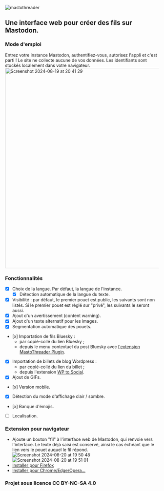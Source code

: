![mastothreader](https://github.com/user-attachments/assets/3a98632a-ac59-4751-bc29-74b917f4d2d2)  

## Une interface web pour créer des fils sur Mastodon.

### Mode d'emploi
Entrez votre instance Mastodon, authentifiez-vous, autorisez l'appli et c'est parti !
Le site ne collecte aucune de vos données. Les identifiants sont stockés localement dans votre navigateur.  
<img width="657" alt="Screenshot 2024-08-19 at 20 41 29" src="https://github.com/user-attachments/assets/40da17c4-8eaa-457c-add5-6da94b547e0b">

### Fonctionnalités
- [x] Choix de la langue. Par défaut, la langue de l'instance.
    - [x] Détection automatique de la langue du texte.
- [x] Visibilité : par défaut, le premier pouet est public, les suivants sont non listés. Si le premier pouet est réglé sur "privé", les suivants le seront aussi.
- [x] Ajout d'un avertissement (content warning).
- [x] Ajout d'un texte alternatif pour les images.
- [x] Segmentation automatique des pouets.
- [x] Importation de fils Bluesky :
    - par copié-collé du lien Bluesky ;
    - depuis le menu contextuel du post Bluesky avec [l'extension MastoThreader Plugin](https://github.com/fmoncomble/mastothreader?tab=readme-ov-file#extension-pour-navigateur).
- [x] Importation de billets de blog Wordpress :
    - par copié-collé du lien du billet ;
    - depuis l'extension [WP to Social](https://github.com/fmoncomble/wp-to-social).
- [x] Ajout de GIFs.
- [x] Version mobile.
- [x] Détection du mode d'affichage clair / sombre.
- [x] Banque d'émojis.
- [ ] Localisation.

### Extension pour navigateur
- Ajoute un bouton "fil" à l'interface web de Mastodon, qui renvoie vers l'interface. Le texte déjà saisi est conservé, ainsi le cas échéant que le lien vers le pouet auquel le fil répond.  
  ![Screenshot 2024-08-20 at 19 50 48](https://github.com/user-attachments/assets/025d8c20-3bd3-4a54-9094-663c45134e2b)![Screenshot 2024-08-20 at 19 51 01](https://github.com/user-attachments/assets/32f9ebb1-e01d-40bc-99ce-6543073447fe)
- [Installer pour Firefox](https://github.com/fmoncomble/mastothreader/releases/latest/download/mastothreader.xpi)
- [Installer pour Chrome/Edge/Opera...](https://chromewebstore.google.com/detail/mastothreader-plugin/majdplkphamfebljfgebiniknbodhdgi)

### Projet sous licence CC BY-NC-SA 4.0

